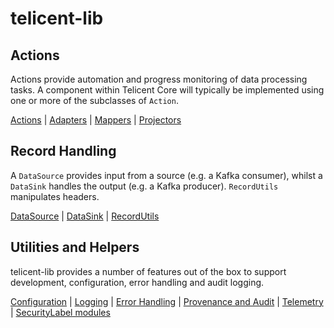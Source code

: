 # telicent-lib

## Actions

Actions provide automation and progress monitoring of data processing tasks. A component within Telicent Core will typically be implemented using one or more of the subclasses of `Action`.

[Actions](actions.md) | [Adapters](adapters.md) | [Mappers](mappers.md) | [Projectors](projectors.md)

## Record Handling

A `DataSource` provides input from a source (e.g. a Kafka consumer), whilst a `DataSink` handles the output (e.g. a Kafka producer). 
`RecordUtils` manipulates headers.

[DataSource](data-sources.md) | [DataSink](data-sinks.md) | [RecordUtils](record-utils.md)


## Utilities and Helpers

telicent-lib provides a number of features out of the box to support development, configuration, error handling and audit logging.

[Configuration](configuration.md) | [Logging](logging.md) | [Error Handling](error-handling.md) | [Provenance and Audit](provenance.md) | [Telemetry](telemetry.md) | [SecurityLabel modules](security-label-modules)

